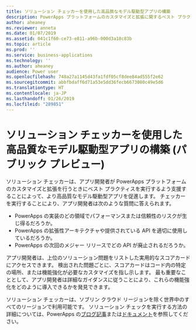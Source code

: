```yaml
---
title: ソリューション チェッカーを使用した高品質なモデル駆動型アプリの構築
description: PowerApps プラットフォームのカスタマイズと拡張に関するベスト プラクティスを実行します
author: aheaney
ms.reviewer: anneta
ms.date: 01/07/2019
ms.assetid: 041c1f60-ce73-e811-a96b-000d3a18c83b
ms.topic: article
ms.prod: ''
ms.service: business-applications
ms.technology: ''
ms.author: aheaney
audience: Power user
ms.openlocfilehash: 748a27a1145d43fa1fdf05cf8dee84ad555f2e62
ms.sourcegitcommit: abbfbdaff6d71a53e5dd36fecb6673080c49e5d6
ms.translationtype: HT
ms.contentlocale: ja-JP
ms.lasthandoff: 01/26/2019
ms.locfileid: "289851"
---
```

# <a name="build-model-driven-apps-of-higher-quality-with-solution-checker-public-preview"></a>ソリューション チェッカーを使用した高品質なモデル駆動型アプリの構築 (パブリック プレビュー)




ソリューション チェッカーは、アプリ開発者が PowerApps プラットフォームのカスタマイズと拡張を行うときにベスト プラクティスを実行するよう支援することによって、より高品質なモデル駆動型アプリを促進します。 チェッカーを実行することにより、アプリ開発者は次のような質問に答えられます。

- PowerApps の実装のどの領域でパフォーマンスまたは信頼性のリスクが生じ得るだろうか。
- PowerApps の拡張性アーキテクチャや提供されている API を適切に使用しているだろうか。
- PowerApps の次回のメジャー リリースでどの API が廃止されるだろうか。
 
アプリ開発者は、上位のソリューション問題をリストした実用的なスコアカードにアクセスできます。 検出された問題ごとに、スコアカードはコード内の特定の場所、または機能強化が必要なカスタマイズを指し示します。 最も重要なこととして、アプリ開発者は詳細なガイダンスに従うことにより、これらの機能強化をどのように導入できるかを発見できます。

ソリューション チェッカーは、ソブリン クラウド リージョンを除く世界中のすべてのリージョンで利用可能です。 ソリューション チェックを実行する方法の詳細については、PowerApps の[ブログ記事](https://powerapps.microsoft.com/blog/make-higher-quality-apps-with-solution-checker/)または[ドキュメント](https://docs.microsoft.com/powerapps/maker/common-data-service/use-powerapps-checker)を参照してください。
